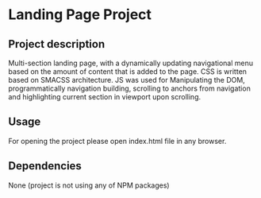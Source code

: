 # Landing Page Project

## Project description
Multi-section landing page, with a dynamically updating navigational menu based on the amount of content that is added to the page. CSS is written based on SMACSS architecture. JS was used for Manipulating the DOM, programmatically navigation building, scrolling to anchors from navigation and highlighting current section in viewport upon scrolling.

## Usage 
For opening the project please open index.html file in any browser.

## Dependencies
None (project is not using any of NPM packages)
